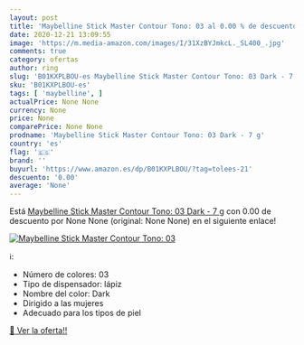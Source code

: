 ```yaml
---
layout: post
title: 'Maybelline Stick Master Contour Tono: 03 al 0.00 % de descuento'
date: 2020-12-21 13:09:55
image: 'https://m.media-amazon.com/images/I/31XzBYJmkcL._SL400_.jpg'
comments: true
category: ofertas
author: ring
slug: 'B01KXPLBOU-es Maybelline Stick Master Contour Tono: 03 Dark - 7 g'
sku: 'B01KXPLBOU-es'
tags: [ 'maybelline', ]
actualPrice: None None
currency: None
price: None
comparePrice: None None
prodname: 'Maybelline Stick Master Contour Tono: 03 Dark - 7 g'
country: 'es'
flag: '🇪🇸'
brand: ''
buyurl: 'https://www.amazon.es/dp/B01KXPLBOU/?tag=tolees-21'
descuento: '0.00'
average: 'None'
---
```


Está [Maybelline Stick Master Contour Tono: 03 Dark - 7 g](https://www.amazon.es/dp/B01KXPLBOU/?tag=tolees-21) con 0.00 de descuento por None None (original: None None) en el siguiente enlace!

[![Maybelline Stick Master Contour Tono: 03](https://m.media-amazon.com/images/I/31XzBYJmkcL._SL400_.jpg)](https://www.amazon.es/dp/B01KXPLBOU/?tag=tolees-21)

ℹ️:

- Número de colores: 03
- Tipo de dispensador: lápiz
- Nombre del color: Dark
- Dirigido a las mujeres
- Adecuado para los tipos de piel

[🛒 Ver la oferta!!](https://www.amazon.es/dp/B01KXPLBOU/?tag=tolees-21)
